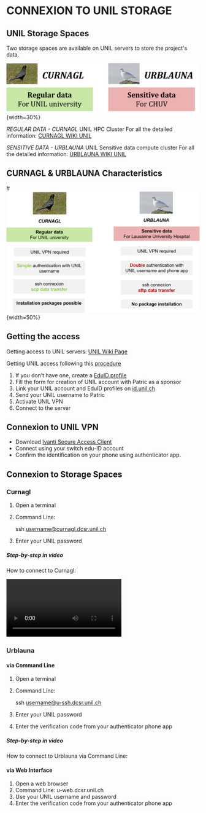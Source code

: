 ﻿


# CONNEXION TO UNIL STORAGE

## UNIL Storage Spaces

Two storage spaces are available on UNIL servers to store the project's data.

![2stor](img/2storage.png){width=30%}


*REGULAR DATA - CURNAGL*
UNIL HPC Cluster
For all the detailed information: [CURNAGL WIKI UNIL](https://wiki.unil.ch/ci/books/high-performance-computing-hpc/page/curnagl)


*SENSITIVE DATA - URBLAUNA* 
UNIL Sensitive data compute cluster
For all the detailed information: [URBLAUNA WIKI UNIL](https://wiki.unil.ch/ci/books/high-performance-computing-hpc/page/urblauna)

## CURNAGL & URBLAUNA Characteristics

#![unilstor](img/UNILstorage.png){width=50%}


## Getting the access

Getting access to UNIL servers: [UNIL Wiki Page](https://wiki.unil.ch/ci/books/high-performance-computing-hpc/page/how-to-access-the-clusters) 

Getting UNIL access following this [procedure](https://wiki.unil.ch/ci/books/high-performance-computing-hpc/page/providing-access-to-external-collaborators)
1. If you don’t have one, create a [EduID profile](https://login.eduid.ch/idp/profile/SAML2/Redirect/SSO?execution=e1s2)
2. Fill the form for creation of UNIL account with Patric as a sponsor 
3. Link your UNIL account and EduID profiles on [id.unil.ch](https://id.unil.ch/)
4. Send your UNIL username to Patric
5. Activate UNIL VPN
6. Connect to the server

## Connexion to UNIL VPN

- Download [Ivanti Secure Access Client](https://www.ivanti.com/products/secure-unified-client)  
- Connect using your switch edu-ID account  
- Confirm the identification on your phone using authenticator app.

## Connexion to Storage Spaces

### Curnagl  

1. Open a terminal
2. Command Line:

	ssh username@curnagl.dcsr.unil.ch
3. Enter your UNIL password

##### Step-by-step in video 

How to connect to Curnagl:

![type:video](./tutos_videos/Tuto_Connexion_Curnagl_UNIL.mp4)


### Urblauna 

#### via Command Line
1. Open a terminal
2. Command Line:

	ssh username@u-ssh.dcsr.unil.ch

3. Enter your UNIL password
4. Enter the verification code from your authenticator phone app

##### Step-by-step in video 

How to connect to Urblauna via Command Line:


#### via Web Interface

1. Open a web browser
2. Command Line:
	u-web.dcsr.unil.ch
3. Use your UNIL username and password
4. Enter the verification code from your authenticator phone app



